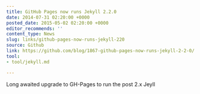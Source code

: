 ```yaml
---
title: GitHub Pages now runs Jekyll 2.2.0
date: 2014-07-31 02:20:00 +0000
posted_date: 2015-05-02 02:20:00 +0000
editor_recommends: ''
content_type: News
slug: links/github-pages-now-runs-jekyll-220
source: Github
link: https://github.com/blog/1867-github-pages-now-runs-jekyll-2-2-0/
tool:
- tool/jekyll.md

---
```

Long awaited upgrade to GH-Pages to run the post 2.x Jeyll



